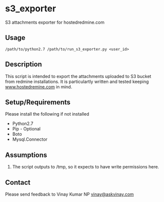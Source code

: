 s3_exporter
===========
S3 attachments exporter for hostedredmine.com

Usage
-----
```
/path/to/python2.7 /path/to/run_s3_exporter.py <user_id>
```

Description
-----------
This script is intended to export the attachments uploaded to S3 bucket from redmine installations. It is particulartly 
written and tested keeping www.hostedremine.com in mind.

Setup/Requirements
------------------
Please install the following if not installed
<ul>
  <li>Python2.7</li>
  <li>Pip - Optional</li>
  <li>Boto</li>
  <li>Mysql.Connector</li>
</ul>

Assumptions
-----------
1. The script outputs to /tmp, so it expects to have write permissions here.

Contact
-------
Please send feedback to Vinay Kumar NP <vinay@askvinay.com>
